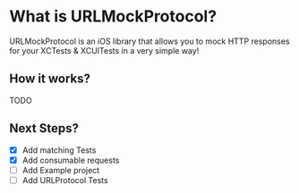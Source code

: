 # What is URLMockProtocol?

URLMockProtocol is an iOS library that allows you to mock HTTP responses for your XCTests & XCUITests in a very simple way! 

## How it works?

TODO

## Next Steps?

- [x] Add matching Tests
- [x] Add consumable requests
- [ ] Add Example project
- [ ] Add URLProtocol Tests
